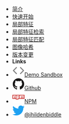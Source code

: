 <!-- markdownlint-disable-next-line first-line-heading -->
- [简介](introduction)
- [快速开始](quick-start)
- [局部特征](options)
- [局部特征检索](themes)
- [局部特征匹配](customization)
- [图像哈希](markdown)
- [版本变更](changelog)
- **Links**
- [![Code](assets/img/code.svg)Demo Sandbox](https://codesandbox.io/s/xv36w4695o)
- [![Github](assets/img/github.svg)Github](https://github.com/willard-yuan/cvtk)
- [![NPM](assets/img/npm.svg)NPM](https://www.npmjs.com/package/docsify-themeable)
- [![Twitter](assets/img/twitter.svg)@jhildenbiddle](http://twitter.com/jhildenbiddle)
